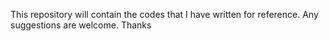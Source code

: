 This repository will contain the codes that I have written for reference. Any suggestions are welcome.
Thanks
